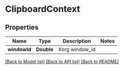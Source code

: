 # ClipboardContext

## Properties
Name | Type | Description | Notes
------------ | ------------- | ------------- | -------------
**windowId** | **Double** | Xorg window_id | 

[[Back to Model list]](../README.md#documentation-for-models) [[Back to API list]](../README.md#documentation-for-api-endpoints) [[Back to README]](../README.md)


